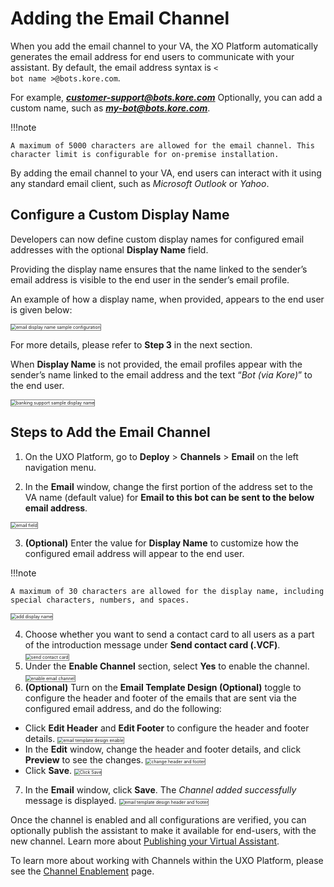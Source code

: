 # Adding the Email Channel

When you add the email channel to your VA, the XO Platform automatically generates the email address for end users to communicate with your assistant. By default, the email address syntax is <code>< bot name >@bots.kore.com</code>.

For example, <b><i>customer-support@bots.kore.com</i></b> Optionally, you can add a custom name, such as <b><i>my-bot@bots.kore.com</i></b>.

!!!note

    A maximum of 5000 characters are allowed for the email channel. This character limit is configurable for on-premise installation.

By adding the email channel to your VA, end users can interact with it using any standard email client, such as _Microsoft Outlook_ or _Yahoo_.

## Configure a Custom Display Name

Developers can now define custom display names for configured email addresses with the optional **Display Name** field. 

Providing the display name ensures that the name linked to the sender’s email address is visible to the end user in the sender’s email profile. 

An example of how a display name, when provided, appears to the end user is given below:

<img src="../images/email-display-name-configure.png" alt="email display name sample configuration" title="email display name sample configuration" style="border: 1px solid gray;zoom:50%;"/>

For more details, please refer to **Step 3** in the next section.

When **Display Name** is not provided, the email profiles appear with the sender’s name linked to the email address and the text “_Bot (via Kore)_” to the end user.

<img src="../images/banking-support-display-name.png" alt="banking support sample display name" title="banking support sample display name" style="border: 1px solid gray;zoom:50%;"/>

## Steps to Add the Email Channel

1. On the UXO Platform, go to **Deploy** > **Channels** > **Email** on the left navigation menu. 

2. In the **Email** window, change the first portion of the address set to the VA name (default value) for **Email to this bot can be sent to the below email address**.
<img src="../images/email-field-entry.png" alt="email field" title="email field" style="border: 1px solid gray;zoom:50%;"/>

3. **(Optional)** Enter the value for **Display Name** to customize how the configured email address will appear to the end user.

!!!note

    A maximum of 30 characters are allowed for the display name, including special characters, numbers, and spaces.

<img src="../images/add-display-name.png" alt="add display name" title="add display name" style="border: 1px solid gray;zoom:50%;"/>

<ol start="4"><li>Choose whether you want to send a contact card to all users as a part of the introduction message under <b>Send contact card (.VCF)</b>.
<img src="../images/send-contact-card.png" alt="send contact card" title="send contact card" style="border: 1px solid gray;zoom:50%;"/></li>

<li>Under the <b>Enable Channel</b> section, select <b>Yes</b> to enable the channel.
<img src="../images/enable-email-channel.png" alt="enable email channel" title="enable email channel" style="border: 1px solid gray;zoom:50%;"/></li>

<li><b>(Optional)</b> Turn on the <b>Email Template Design (Optional)</b> toggle to configure the header and footer of the emails that are sent via the configured email address, and do the following:</li></ol>
<ul><li>Click <b>Edit Header</b> and <b>Edit Footer</b> to configure the header and footer details.
<img src="../images/optional-selection-email-template.png" alt="email template design enable" title="email template design enable" style="border: 1px solid gray;zoom:50%;"/></li>

<li>In the <b>Edit</b> window, change the header and footer details, and click <b>Preview</b> to see the changes.
<img src="../images/edit-window-change-header-footer.png" alt="change header and footer" title="change header and footer" style="border: 1px solid gray;zoom:50%;"/></li>

<li>Click <b>Save</b>.
<img src="../images/edit-window-click save.png" alt="Click Save" title="Click Save" style="border: 1px solid gray;zoom:50%;"/></li></ul>

<ol start="7"><li>In the <b>Email</b> window, click <b>Save</b>. The <i>Channel added successfully</i> message is displayed.
<img src="../images/email-template-design-header-footer.png" alt="email template design header and footer" title="email template design header and footer" style="border: 1px solid gray;zoom:50%;"/></li></ol>

Once the channel is enabled and all configurations are verified, you can optionally publish the assistant to make it available for end-users, with the new channel. Learn more about [Publishing your Virtual Assistant](https://docsinternal-kore.github.io/docs/xo/deploy/publishing-bot/).

To learn more about working with Channels within the UXO Platform, please see the [Channel Enablement](https://docsinternal-kore.github.io/docs/xo/channels/adding-channels-to-your-bot/) page.